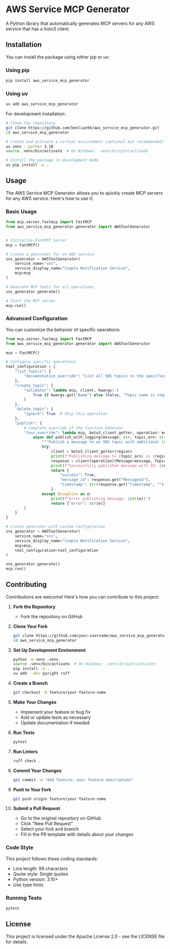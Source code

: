 # AWS Service MCP Generator

A Python library that automatically generates MCP servers for any AWS service that has a boto3 client.

## Installation

You can install the package using either pip or uv:

### Using pip

```bash
pip install aws_service_mcp_generator
```

### Using uv

```bash
uv add aws_service_mcp_generator
```

For development installation:

```bash
# Clone the repository
git clone https://github.com/kenliao94/aws_service_mcp_generator.git
cd aws_service_mcp_generator

# Create and activate a virtual environment (optional but recommended)
uv venv --python 3.10
source .venv/bin/activate  # On Windows: .venv\Scripts\activate

# Install the package in development mode
uv pip install -e .
```

## Usage

The AWS Service MCP Generator allows you to quickly create MCP servers for any AWS service. Here's how to use it:

### Basic Usage

```python
from mcp.server.fastmcp import FastMCP
from aws_service_mcp_generator.generator import AWSToolGenerator


# Initialize FastMCP server
mcp = FastMCP()

# Create a generator for an AWS service
sns_generator = AWSToolGenerator(
    service_name="sns",
    service_display_name="Simple Notification Service",
    mcp=mcp
)

# Generate MCP tools for all operations
sns_generator.generate()

# Start the MCP server
mcp.run()
```

### Advanced Configuration

You can customize the behavior of specific operations:

```python
from mcp.server.fastmcp import FastMCP
from aws_service_mcp_generator.generator import AWSToolGenerator

mcp = FastMCP()

# Configure specific operations
tool_configuration = {
    "list_topics": {
        "documentation_override": "List all SNS topics in the specified region"
    },
    "create_topic": {
        "validator": lambda mcp, client, kwargs: (
            True if kwargs.get("Name") else (False, "Topic name is required")
        )
    },
    "delete_topic": {
        "ignore": True  # Skip this operation
    },
    "publish": {
        # Complete override of the function behavior
        "func_override": lambda mcp, boto3_client_getter, operation: mcp.tool(description="Enhanced SNS publish with additional logging")(
            async def publish_with_logging(message: str, topic_arn: str, region: str = "us-east-1"):
                """Publish a message to an SNS topic with additional logging"""
                try:
                    client = boto3_client_getter(region)
                    print(f"Publishing message to {topic_arn} in {region}")
                    response = client(operation)(Message=message, TopicArn=topic_arn)
                    print(f"Successfully published message with ID: {response.get('MessageId')}")
                    return {
                        "success": True,
                        "message_id": response.get("MessageId"),
                        "timestamp": str(response.get("Timestamp", ""))
                    }
                except Exception as e:
                    print(f"Error publishing message: {str(e)}")
                    return {"error": str(e)}
        )
    }
}

# Create generator with custom configuration
sns_generator = AWSToolGenerator(
    service_name="sns",
    service_display_name="Simple Notification Service",
    mcp=mcp,
    tool_configuration=tool_configuration
)

sns_generator.generate()
mcp.run()
```

## Contributing

Contributions are welcome! Here's how you can contribute to this project:

1. **Fork the Repository**
   - Fork the repository on GitHub

2. **Clone Your Fork**
   ```bash
   git clone https://github.com/your-username/aws_service_mcp_generator.git
   cd aws_service_mcp_generator
   ```

3. **Set Up Development Environment**
   ```bash
   python -m venv .venv
   source .venv/bin/activate  # On Windows: .venv\Scripts\activate
   pip install -e .
   uv add --dev pyright ruff
   ```

4. **Create a Branch**
   ```bash
   git checkout -b feature/your-feature-name
   ```

5. **Make Your Changes**
   - Implement your feature or bug fix
   - Add or update tests as necessary
   - Update documentation if needed

6. **Run Tests**
   ```bash
   pytest
   ```

7. **Run Linters**
   ```bash
   ruff check .
   ```

8. **Commit Your Changes**
   ```bash
   git commit -m "Add feature: your feature description"
   ```

9. **Push to Your Fork**
   ```bash
   git push origin feature/your-feature-name
   ```

10. **Submit a Pull Request**
    - Go to the original repository on GitHub
    - Click "New Pull Request"
    - Select your fork and branch
    - Fill in the PR template with details about your changes

### Code Style

This project follows these coding standards:
- Line length: 99 characters
- Quote style: Single quotes
- Python version: 3.10+
- Use type hints

### Running Tests

```bash
pytest
```

## License

This project is licensed under the Apache License 2.0 - see the LICENSE file for details.
